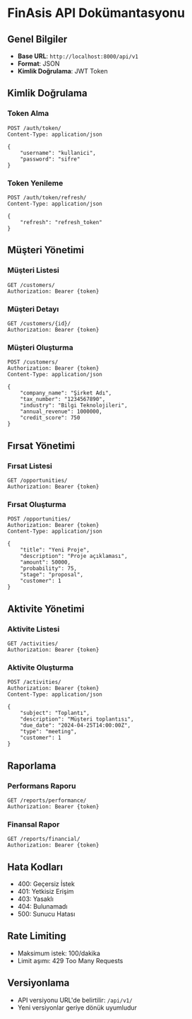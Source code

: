 # FinAsis API Dokümantasyonu

## Genel Bilgiler

- **Base URL**: `http://localhost:8000/api/v1`
- **Format**: JSON
- **Kimlik Doğrulama**: JWT Token

## Kimlik Doğrulama

### Token Alma
```http
POST /auth/token/
Content-Type: application/json

{
    "username": "kullanici",
    "password": "sifre"
}
```

### Token Yenileme
```http
POST /auth/token/refresh/
Content-Type: application/json

{
    "refresh": "refresh_token"
}
```

## Müşteri Yönetimi

### Müşteri Listesi
```http
GET /customers/
Authorization: Bearer {token}
```

### Müşteri Detayı
```http
GET /customers/{id}/
Authorization: Bearer {token}
```

### Müşteri Oluşturma
```http
POST /customers/
Authorization: Bearer {token}
Content-Type: application/json

{
    "company_name": "Şirket Adı",
    "tax_number": "1234567890",
    "industry": "Bilgi Teknolojileri",
    "annual_revenue": 1000000,
    "credit_score": 750
}
```

## Fırsat Yönetimi

### Fırsat Listesi
```http
GET /opportunities/
Authorization: Bearer {token}
```

### Fırsat Oluşturma
```http
POST /opportunities/
Authorization: Bearer {token}
Content-Type: application/json

{
    "title": "Yeni Proje",
    "description": "Proje açıklaması",
    "amount": 50000,
    "probability": 75,
    "stage": "proposal",
    "customer": 1
}
```

## Aktivite Yönetimi

### Aktivite Listesi
```http
GET /activities/
Authorization: Bearer {token}
```

### Aktivite Oluşturma
```http
POST /activities/
Authorization: Bearer {token}
Content-Type: application/json

{
    "subject": "Toplantı",
    "description": "Müşteri toplantısı",
    "due_date": "2024-04-25T14:00:00Z",
    "type": "meeting",
    "customer": 1
}
```

## Raporlama

### Performans Raporu
```http
GET /reports/performance/
Authorization: Bearer {token}
```

### Finansal Rapor
```http
GET /reports/financial/
Authorization: Bearer {token}
```

## Hata Kodları

- 400: Geçersiz İstek
- 401: Yetkisiz Erişim
- 403: Yasaklı
- 404: Bulunamadı
- 500: Sunucu Hatası

## Rate Limiting

- Maksimum istek: 100/dakika
- Limit aşımı: 429 Too Many Requests

## Versiyonlama

- API versiyonu URL'de belirtilir: `/api/v1/`
- Yeni versiyonlar geriye dönük uyumludur 